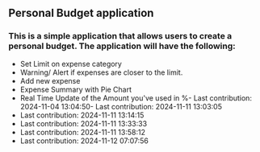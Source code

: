 ## Personal Budget application

### This is a simple application that allows users to create a personal budget. The application will have the following:

- Set Limit on expense category
- Warning/ Alert if expenses are closer to the limit.
- Add new expense
- Expense Summary with Pie Chart
- Real Time Update of the Amount you've used in %- Last contribution: 2024-11-04 13:04:50- Last contribution: 2024-11-11 13:03:05
- Last contribution: 2024-11-11 13:14:15
- Last contribution: 2024-11-11 13:33:33
- Last contribution: 2024-11-11 13:58:12
- Last contribution: 2024-11-12 07:07:56
